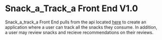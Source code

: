 # Snack_a_Track_a Front End V1.0
Snack_a_track_a Front End pulls from the api located [here](https://github.com/Caleb1991/snack_a_track_a) to create an application where a user can track all the snacks they consume. In addition, a user may review snacks and recieve recommendations on their reviews.
